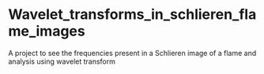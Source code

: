 # Wavelet_transforms_in_schlieren_flame_images
A project to see the frequencies present in a Schlieren image of a flame and analysis using wavelet transform 
